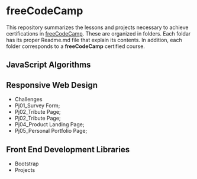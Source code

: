 # freeCodeCamp
This repository summarizes the lessons and projects necessary to achieve certifications in [freeCodeCamp](https://www.freecodecamp.org/jcgirardini).
These are organized in folders. 
Each foldar has its proper Readme.md file that explain its contents.
In addition, each folder corresponds to a **freeCodeCamp** certified course.
## JavaScript Algorithms
## Responsive Web Design
- Challenges
- Pj01_Survey Form;
- Pj02_Tribute Page;
- Pj02_Tribute Page;
- Pj04_Product Landing Page;
- Pj05_Personal Portfolio Page;
## Front End Development Libraries
- Bootstrap
- Projects
